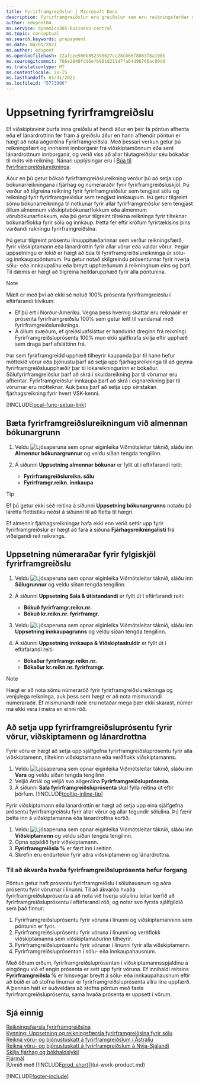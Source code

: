 ```yaml
---
title: Fyrirframgreiðslur | Microsoft Docs
description: Fyrirframgreiðslur eru greiðslur sem eru reikningsfærðar og bókaðar á fyrirframgreiðslupöntun sölu- eða innkaupa áður en lokareikningsfærsla fer fram. Þú gætir krafist innborgunar áður en þú framleiðir vörur upp í pöntun eða krafist greiðslu áður en þú afhendir viðskiptamanni vörur. Með fyrirframgreiðslum getur þú reikningsfært og innheimt innborganir frá viðskiptamönnum eða sent lánardrottnum innborganir. Þannig má tryggja að allar greiðslur séu bókaðar á móti reikningi.
author: edupont04
ms.service: dynamics365-business-central
ms.topic: conceptual
ms.search.keywords: prepayment
ms.date: 04/01/2021
ms.author: edupont
ms.openlocfilehash: 22afcee500b852395627cc28cb66f8863f8a198b
ms.sourcegitcommit: 766e2840fd16efb901d211d7fa64d96766ac99d9
ms.translationtype: HT
ms.contentlocale: is-IS
ms.lasthandoff: 03/31/2021
ms.locfileid: "5773906"
---
```

# <a name="set-up-prepayments"></a>Uppsetning fyrirframgreiðslu
Ef viðskiptavinir þurfa inna greiðslu af hendi áður en þeir fá pöntun afhenta eða ef lánardrottinn fer fram á greiðslu áður en hann afhendir pöntun er hægt að nota aðgerðina Fyrirframgreiðsla. Með þessari verkun getur þú reikningsfært og innheimt innborganir frá viðskiptamönnum eða sent lánardrottnum innborganir, og verið viss að allar hlutagreiðslur séu bókaðar til móts við reikning. Nánari upplýsingar eru í [Búa til fyrirframgreiðslureikninga](finance-how-to-create-prepayment-invoices.md).

Áður en þú getur bókað fyrirframgreiðslureikning verður þú að setja upp bókunarreikningana í fjárhag og númeraraðir fyrir fyrirframgreiðsluskjöl. Þú verður að tilgreina reikning fyrir fyrirframgreiðslur sem tengjast sölu og reikningi fyrir fyrirframgreiðslur sem tengjast innkaupum. Þú getur tilgreint sömu bókunarreikninga til notkunar fyrir allar fyrirframgreiðslur sem tengjast öllum almennum viðskiptabókunarflokkum eða almennum vörubókunarflokkum, eða þú getur tilgreint tiltekna reikninga fyrir tilteknar bókunarflokka fyrir sölu og innkaup. Þetta fer eftir kröfum fyrirtækisins þíns varðandi rakningu fyrirframgreiðslna.  

Þú getur tilgreint prósentu línuupphæðarinnar sem verður reikningsfærð, fyrir viðskiptamann eða lánardrottin fyrir allar vörur eða valdar vörur. Þegar uppsetningu er lokið er hægt að búa til fyrirframgreiðslureikninga úr sölu- og innkaupapöntunum. Þú getur notað skilgreindu prósenturnar fyrir hverja sölu- eða innkaupalínu eða breytt upphæðunum á reikningnum eins og þarf. Til dæmis er hægt að tilgreina heildarupphæð fyrir alla pöntunina.  

> [!NOTE]
> Mælt er með því að ekki sé notuð 100% prósenta fyrirframgreiðslu í eftirfarandi tilvikum:
> * Ef þú ert í Norður-Ameríku. Vegna þess hvernig skattar eru reiknaðir er prósenta fyrirframgreiðslu 100% sem getur leitt til vandamál með fyrirframgreiðslureikninga.
> * Á öllum svæðum, ef greiðsluafsláttur er handvirkt dreginn frá reikningi. Fyrirframgreiðsluprósenta 100% mun ekki sjálfkrafa skilja eftir upphæð sem draga þarf afsláttinn frá. 

Þar sem fyrirframgreidd upphæð tilheyrir kaupanda þar til hann hefur móttekið vörur eða þjónustu þarf að setja upp fjárhagsreikninga til að geyma fyrirframgreiðsluupphæðir þar til lokareikningurinn er bókaður. Sölufyrirframgreiðslur þarf að skrá í skuldareikning þar til vörurnar eru afhentar. Fyrirframgreiðslur innkaupa þarf að skrá í eignareikning þar til vörurnar eru mótteknar. Auk þess þarf að setja upp sérstakan fjárhagsreikning fyrir hvert VSK-kenni.  

[!INCLUDE[local-func-setup-link](includes/local-func-setup-link.md)]

## <a name="to-add-prepayment-accounts-to-the-general-posting-setup"></a>Bæta fyrirframgreiðslureikningum við almennan bókunargrunn  

1. Veldu ![Ljósaperuna sem opnar eiginleika Viðmótsleitar](media/ui-search/search_small.png "Segðu mér hvað þú vilt gera") táknið, sláðu inn **Almennur bókunargrunnur** og veldu síðan tengda tengilinn.
2. Á síðunni **Uppsetning almennar bókunar** er fyllt út í eftirfarandi reiti:  

    - **Fyrirframgreiðslureikn. sölu**  
    - **Fyrirframgr.reikn. innkaupa**  

> [!TIP]
> Ef þú getur ekki séð reitina á síðunni **Uppsetning bókunargrunns** notaðu þá lárétta flettistiku neðst á síðunni til að fletta til hægri.  

Ef almennir fjárhagsreikningar hafa ekki enn verið settir upp fyrir fyrirframgreiðslur er hægt að fara á síðuna **Fjárhagsreikningalisti** frá viðeigandi reit reiknings.  

## <a name="to-set-up-number-series-for-prepayment-documents"></a>Uppsetning númeraraðar fyrir fylgiskjöl fyrirframgreiðslu  

1. Veldu ![Ljósaperuna sem opnar eiginleika Viðmótsleitar](media/ui-search/search_small.png "Segðu mér hvað þú vilt gera") táknið, sláðu inn **Sölugrunnur** og veldu síðan tengda tengilinn.
2. Á síðunni **Uppsetning Sala & útistandandi** er fyllt út í eftirfarandi reiti:  

   - **Bókuð fyrirframgr.reikn.nr.**
   - **Bókuð kr.reikn.nr. fyrirframgr.**

1. Veldu ![Ljósaperuna sem opnar eiginleika Viðmótsleitar](media/ui-search/search_small.png "Segðu mér hvað þú vilt gera") táknið, sláðu inn **Uppsetning innkaupagrunns** og veldu síðan tengda tengilinn.
2. Á síðunni **Uppsetning innkaupa & Viðskiptaskuldir** er fyllt út í eftirfarandi reiti:

    - **Bókaður fyrirframgr.reikn.nr.**
    - **Bókaður kr.reikn.nr. fyrirframgr.**

> [!NOTE]  
> Hægt er að nota sömu númeraröð fyrir fyrirframgreiðslureikninga og venjulega reikninga, auk þess sem hægt er að nota mismunandi númeraraðir. Ef mismunandi raðir eru notaðar mega þær ekki skarast, númer má ekki vera í meira en einni röð.  

## <a name="to-set-up-prepayment-percentages-for-items-customers-and-vendors"></a>Að setja upp fyrirframgreiðsluprósentu fyrir vörur, viðskiptamenn og lánardrottna  
Fyrir vöru er hægt að setja upp sjálfgefna fyrirframgreiðsluprósentu fyrir alla viðskiptamenn, tiltekinn viðskiptamann eða verðflokk viðskiptamanns.  

1. Veldu ![Ljósaperuna sem opnar eiginleika Viðmótsleitar](media/ui-search/search_small.png "Segðu mér hvað þú vilt gera") táknið, sláðu inn **Vara** og veldu síðan tengda tengilinn.
2. Veljið Atriði og veljið svo aðgerðina **Fyrirframgreiðsluprósenta**.  
3. Á síðunni **Sala fyrirframgreiðsluprósenta** skal fylla reitina út eftir þörfum. [!INCLUDE[tooltip-inline-tip](includes/tooltip-inline-tip_md.md)]

Fyrir viðskiptamann eða lánardrottin er hægt að setja upp eina sjálfgefna prósentu fyrirframgreiðslu fyrir allar vörur og allar tegundir sölulína. Þú færir þetta inn á viðskiptamanna eða lánardrottna kortið.

1. Veldu ![Ljósaperuna sem opnar eiginleika Viðmótsleitar](media/ui-search/search_small.png "Segðu mér hvað þú vilt gera") táknið, sláðu inn **Viðskiptamenn** og veldu síðan tengda tengilinn.
2. Opna spjaldið fyrir viðskiptamann.
3. **Fyrirframgreiðsla %** er fært inn í reitinn .
4. Skrefin eru endurtekin fyrir aðra viðskiptamenn og lánardrottna.  

### <a name="to-determine-which-prepayment-percentage-has-first-priority"></a>Til að ákvarða hvaða fyrirframgreiðsluprósenta hefur forgang  

Pöntun getur haft prósentu fyrirframgreiðslu í söluhausnum og aðra prósentu fyrir vörurnar í línunni. Til að ákvarða hvaða fyrirframgreiðsluprósentu á að nota við hverja sölulínu leitar kerfið að fyrirframgreiðsluprósentu í eftirfarandi röð, og notar svo fyrsta sjálfgildið sem það finnur:  

1. Fyrirframgreiðsluprósentu fyrir vöruna í línunni og viðskiptamanninn sem pöntunin er fyrir.  
2. Fyrirframgreiðsluprósentu fyrir vöruna í línunni og verðflokk viðskiptamanna sem viðskiptamaðurinn tilheyrir.  
3. Fyrirframgreiðsluprósentu fyrir vörunar í línunni fyrir alla viðskiptamenn.  
4. Fyrirframgreiðsluprósentan í sölu- eða innkaupahausnum.  

Með öðrum orðum, fyrirframgreiðsluprósentan í viðskiptamannsspjaldinu á eingöngu við ef engin prósenta er sett upp fyrir vöruna. Ef innihaldi reitsins **Fyrirframgreiðsla %** er hinsvegar breytt á sölu- eða innkaupahausnum eftir að búið er að stofna línurnar er fyrirframgreiðsluprósenta allra lína uppfærð. Á þennan hátt er auðveldara að stofna pöntun með fasta fyrirframgreiðsluprósentu, sama hvaða prósenta er uppsett í vörum.

## <a name="see-also"></a>Sjá einnig  

[Reikningsfærsla fyrirframgreiðslna](finance-invoice-prepayments.md)  
[Kynning: Uppsetning og reikningsfærsla fyrirframgreiðslna fyrir sölu](walkthrough-setting-up-and-invoicing-sales-prepayments.md)  
[Reikna vöru- og þjónustuskatt á fyrirframgreiðslum í Ástralíu](LocalFunctionality/Australia/how-to-calculate-goods-and-services-tax-on-prepayments.md)  
[Reikna vöru- og þjónustuskatt á fyrirframgreiðslum á Nýja-Sjálandi](LocalFunctionality/NewZealand/how-to-calculate-goods-and-services-tax-on-prepayments.md)  
[Skilja fjárhag og bókhaldslykil](finance-general-ledger.md)  
[Fjármál](finance.md)  
[Unnið með [!INCLUDE[prod_short](includes/prod_short.md)]](ui-work-product.md)


[!INCLUDE[footer-include](includes/footer-banner.md)]